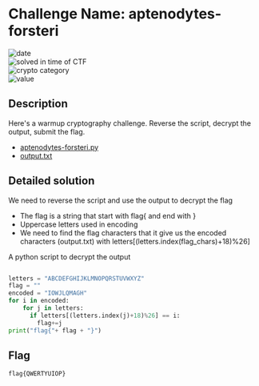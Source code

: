 # Challenge Name: aptenodytes-forsteri


![date](https://img.shields.io/badge/date-15.06.2021-brightgreen.svg)  
![solved in time of CTF](https://img.shields.io/badge/solved-in%20time%20of%20CTF-brightgreen.svg)   
![crypto category](https://img.shields.io/badge/category-Cryptography-blueviolet.svg)   
![value](https://img.shields.io/badge/value-183-blue.svg)  


## Description

Here's a warmup cryptography challenge. Reverse the script, decrypt the output, submit the flag.

- [aptenodytes-forsteri.py](aptenodytes-forsteri.py)  
- [output.txt](output.txt)

## Detailed solution  

We need to reverse the script and use the output to decrypt the flag  

- The flag is a string that start with flag{ and end with }   
- Uppercase letters used in encoding   
- We need to find the flag characters that it give us the encoded characters (output.txt) with letters[(letters.index(flag_chars)+18)%26]  

A python script to decrypt the output  

```python

letters = "ABCDEFGHIJKLMNOPQRSTUVWXYZ"
flag = ""
encoded = "IOWJLQMAGH"
for i in encoded:
    for j in letters:
      if letters[(letters.index(j)+18)%26] == i:
        flag+=j
print("flag{"+ flag + "}")
```
## Flag

```
flag{QWERTYUIOP}
```

